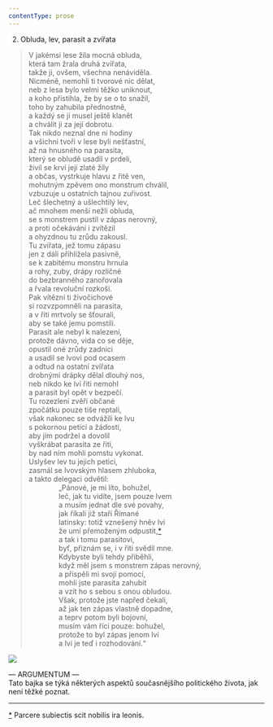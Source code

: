 ```yaml
---
contentType: prose
---
```


2. Obluda, lev, parasit a zvířata

> V jakémsi lese žila mocná obluda,  
> která tam žrala druhá zvířata,  
> takže ji, ovšem, všechna nenáviděla.  
> Nicméně, nemohli ti tvorové nic dělat,  
> neb z lesa bylo velmi těžko uniknout,  
> a koho přistihla, že by se o to snažil,  
> toho by zahubila přednostně,  
> a každý se jí musel ještě klanět  
> a chválit ji za její dobrotu.  
> Tak nikdo neznal dne ni hodiny  
> a všichni tvoři v lese byli nešťastní,  
> až na hnusného na parasita,  
> který se obludě usadil v prdeli,  
> živil se krví její zlaté žíly  
> a občas, vystrkuje hlavu z řitě ven,  
> mohutným zpěvem ono monstrum chválil,  
> vzbuzuje u ostatních tajnou zuřivost.  
> Leč šlechetný a ušlechtilý lev,  
> ač mnohem menší nežli obluda,  
> se s monstrem pustil v zápas nerovný,  
> a proti očekávání i zvítězil  
> a ohyzdnou tu zrůdu zakousl.  
> Tu zvířata, jež tomu zápasu  
> jen z dáli přihlížela pasivně,  
> se k zabitému monstru hrnula  
> a rohy, zuby, drápy rozličné  
> do bezbranného zanořovala  
> a řvala revoluční rozkoší.  
> Pak vítězní ti živočichové  
> si rozvzpomněli na parasita,  
> a v řiti mrtvoly se šťourali,  
> aby se také jemu pomstili.  
> Parasit ale nebyl k nalezení,  
> protože dávno, vida co se děje,  
> opustil oné zrůdy zadnici  
> a usadil se lvovi pod ocasem  
> a odtud na ostatní zvířata  
> drobnými drápky dělal dlouhý nos,  
> neb nikdo ke lví řiti nemohl  
> a parasit byl opět v bezpečí.  
> Tu rozezlení zvěří občané  
> zpočátku pouze tiše reptali,  
> však nakonec se odvážili ke lvu  
> s pokornou peticí a žádostí,  
> aby jim podržel a dovolil  
> vyškrábat parasita ze řiti,  
> by nad ním mohli pomstu vykonat.  
> Uslyšev lev tu jejich petici,  
> zasmál se Ivovským hlasem zhluboka,  
> a takto delegaci odvětil:  
>                „Pánové, je mi líto, bohužel,  
>                leč, jak tu vidíte, jsem pouze lvem  
>                a musím jednat dle své povahy,  
>                jak říkali již staří Římané  
>                latinsky: totiž vznešený hněv lví  
>                že umí přemoženým odpustit,[\*](./resources/undefined)  
>                a tak i tomu parasitovi,  
>                byť, přiznám se, i v řiti svědil mne.  
>                Kdybyste byli tehdy přiběhli,  
>                když měl jsem s monstrem zápas nerovný,  
>                a přispěli mi svojí pomocí,  
>                mohli jste parasita zahubit  
>                a vzít ho s sebou s onou obludou.  
>                Však, protože jste napřed čekali,  
>                až jak ten zápas vlastně dopadne,  
>                a teprv potom byli bojovní,  
>                musím vám říci pouze: bohužel,  
>                protože to byl zápas jenom lví  
>                a lví je teď i rozhodování.“

![](../Images/002.jpg)

— ARGUMENTUM —  
Tato bajka se týká některých aspektů současnějšího politického života, jak není těžké poznat.

* * *

[\*](./resources/undefined) Parcere subiectis scit nobilis ira leonis.
